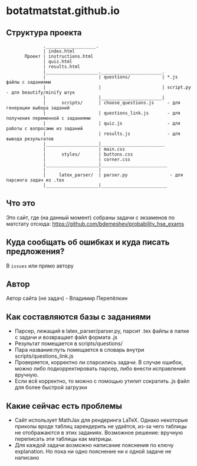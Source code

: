 # botatmatstat.github.io

## Структура проекта
                  .___________________.
                  | index.html
           Проект | instructions.html
                  | quiz.html
                  | results.html 
                  |____________________._______________________.
                  |                    | questions/            | *.js файлы с заданиями 
                  |                    |                       | script.py  - для beautify/minify штук
                  |                    |_______________________| 
                  |      scripts/      | choose_questions.js     - для генерации выбора заданий   
                  |                    | questions_link.js       - для получения переменной с заданиями
                  |                    | quiz.js                 - для работы с вопросами из заданий
                  |                    | results.js              - для вывода результатов
                  |____________________|________________________
                  |                    | main.css
                  |      styles/       | buttons.css 
                  |                    | corner.css
                  |____________________|_________________________
                  |                    |
                  |     latex_parser/  | parser.py                - для парсинга задач из .tex            
                  |____________________|_________________________
                  
                  
         
## Что это
Это сайт, где (на данный момент) собраны задачи c экзаменов по матстату отсюда: https://github.com/bdemeshev/probability_hse_exams
## Куда сообщать об ошибках и куда писать предложения?
В `issues` или прямо автору
## Автор
Автор сайта (не задач) - Владимир Перепёлкин
## Как составляются базы с заданиями

- Парсер, лежащий в latex_parser/parser.py, парсит .tex файлы в папке с задачи и возвращает файл формата .js
- Результат помещается в scripts/questions/
- Пара название:путь помещается в словарь внутри scripts/questions_link.js
- Проверяется, корректно ли спарсились задачи. В случае ошибок, можно либо подкорректировать парсер, либо внести исправления вручную.
- Если всё корректно, то можно с помощью утилит сократить .js файл для более быстрой загрузки

## Какие сейчас есть проблемы

- Сайт использует MathJax для рендеринга LaTeX. Однако некоторые приколы вроде таблиц зарендерить не удаётся, из-за чего таблицы не отображаются в этих заданиях. Возможное решение: вручную переписать эти таблицы как матрицы.
- Для каждой задачи возможно написание пояснения по ключу explanation. Но пока ни одно пояснение ни к одной задаче не написано

